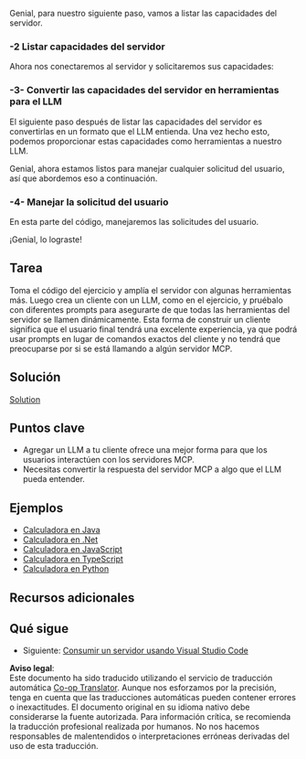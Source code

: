 <!--
CO_OP_TRANSLATOR_METADATA:
{
  "original_hash": "f74887f51a69d3f255cb83d0b517c623",
  "translation_date": "2025-07-13T18:46:59+00:00",
  "source_file": "03-GettingStarted/03-llm-client/README.md",
  "language_code": "es"
}
-->
Genial, para nuestro siguiente paso, vamos a listar las capacidades del servidor.

### -2 Listar capacidades del servidor

Ahora nos conectaremos al servidor y solicitaremos sus capacidades:

### -3- Convertir las capacidades del servidor en herramientas para el LLM

El siguiente paso después de listar las capacidades del servidor es convertirlas en un formato que el LLM entienda. Una vez hecho esto, podemos proporcionar estas capacidades como herramientas a nuestro LLM.

Genial, ahora estamos listos para manejar cualquier solicitud del usuario, así que abordemos eso a continuación.

### -4- Manejar la solicitud del usuario

En esta parte del código, manejaremos las solicitudes del usuario.

¡Genial, lo lograste!

## Tarea

Toma el código del ejercicio y amplía el servidor con algunas herramientas más. Luego crea un cliente con un LLM, como en el ejercicio, y pruébalo con diferentes prompts para asegurarte de que todas las herramientas del servidor se llamen dinámicamente. Esta forma de construir un cliente significa que el usuario final tendrá una excelente experiencia, ya que podrá usar prompts en lugar de comandos exactos del cliente y no tendrá que preocuparse por si se está llamando a algún servidor MCP.

## Solución

[Solution](/03-GettingStarted/03-llm-client/solution/README.md)

## Puntos clave

- Agregar un LLM a tu cliente ofrece una mejor forma para que los usuarios interactúen con los servidores MCP.
- Necesitas convertir la respuesta del servidor MCP a algo que el LLM pueda entender.

## Ejemplos

- [Calculadora en Java](../samples/java/calculator/README.md)
- [Calculadora en .Net](../../../../03-GettingStarted/samples/csharp)
- [Calculadora en JavaScript](../samples/javascript/README.md)
- [Calculadora en TypeScript](../samples/typescript/README.md)
- [Calculadora en Python](../../../../03-GettingStarted/samples/python)

## Recursos adicionales

## Qué sigue

- Siguiente: [Consumir un servidor usando Visual Studio Code](../04-vscode/README.md)

**Aviso legal**:  
Este documento ha sido traducido utilizando el servicio de traducción automática [Co-op Translator](https://github.com/Azure/co-op-translator). Aunque nos esforzamos por la precisión, tenga en cuenta que las traducciones automáticas pueden contener errores o inexactitudes. El documento original en su idioma nativo debe considerarse la fuente autorizada. Para información crítica, se recomienda la traducción profesional realizada por humanos. No nos hacemos responsables de malentendidos o interpretaciones erróneas derivadas del uso de esta traducción.